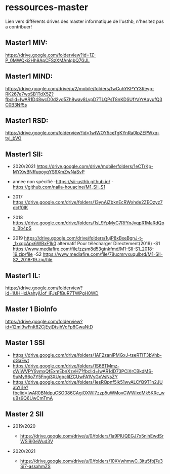 # ressources-master
Lien vers différents drives des master informatique de l'usthb, n'hesitez pas a contribuer!

## Master1 MIV:

https://drive.google.com/folderview?id=1Z-P_0MWQkj2Hh9ApCFSzXMAnlqbQ7GJL

## Master1 MIND:

https://drive.google.com/drive/u/2/mobile/folders/1wCuhYKPYY3Reyp-RK267e7woSB1TdX5Z?fbclid=IwAR1D48wcD0d2vd5Zh8wav8LypD7TLQPsT8nKDSUfYaYrAqvufQ3C0B3Nf5s

## Master1 RSD:

https://drive.google.com/folderview?id=1wtWOY5ceTgKYnRa0lpZEPWxq-tyl_bVO

## Master1 SII:
- 2020/2021
https://drive.google.com/drive/mobile/folders/1eCTrKp-MYXwBNffupoyqYS9XmZwNaSvP
- année non spécifié
	-https://sii-usthb.github.io/ 
	-https://github.com/naila-houacine/M1_SII_S1

- 2017
	https://drive.google.com/drive/folders/13ynAiZbknEcRWxhde2ZEOzyz7dctf0lK
- 2018
	https://drive.google.com/drive/folders/1sL9YpMyC7RfYnJvqpR1MaRdQpx_Bb4pS

- 2019
	https://drive.google.com/drive/folders/1ujP8xBxeBgnJ-t-_1xxgcApx6WBxF1k0
alternatif Pour télécharger Directement(2019)
	-S1
		https://www.mediafire.com/file/zzsm8d53gtnkfmd/M1-SII-S1_2018-19.zip/file
	-S2 
		https://www.mediafire.com/file/78ucmrvxuqulbrd/M1-SII-S2_2018-19.zip/file

## Master1 IL:

https://drive.google.com/folderview?id=1UHHxIAahyjUof_iFJsFfBuR7TWPgH0WD

## Master 1 BioInfo

https://drive.google.com/folderview?id=12ml9wFnIt82CjEyjDtslhVoFp8GwaNtD

## Master 1 SSI

- https://drive.google.com/drive/folders/1AF2zanlPMGxJ-tseRTIT3bVhb-dGaEwt
- https://drive.google.com/drive/folders/1S6BTMmz-cWiWVPY9vmxQfExmEbnXzvH7?fbclid=IwAR1dD73PCiXrCBkdMS-9uMy96o7Y5Fngi3XUgbcliIZCUwFA1VyGxVsNsZY
- https://drive.google.com/drive/folders/1esRQpnf5lk51wvALCfQ9T1n2JUabYi1e?fbclid=IwAR0BNdpuCSO086CAgiOXWI7zzp5uWMovCWWIxdMk5KRc_wuBs9Q6UwCmTmA

## Master 2 SII

- 2019/2020
	- https://drive.google.com/drive/u/0/folders/1a9PIUQEGJ7x5nihEwdSrWSi9j0eWud3V

- 2020/2021
	- https://drive.google.com/drive/u/0/folders/10XVwhmwC_3itu5fbj7e3Si7-assxhmZS


